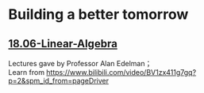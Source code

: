 # Building a better tomorrow
## [18.06-Linear-Algebra](https://github.com/zarjun/Motivated-Learning/blob/main/MIT18.06-Linear-Algebra.md)  
Lectures gave by Professor Alan Edelman；  
Learn from https://www.bilibili.com/video/BV1zx411g7gq?p=2&spm_id_from=pageDriver
